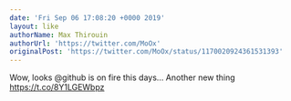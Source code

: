 ```yaml
---
date: 'Fri Sep 06 17:08:20 +0000 2019'
layout: like
authorName: Max Thirouin
authorUrl: 'https://twitter.com/MoOx'
originalPost: 'https://twitter.com/MoOx/status/1170020924361531393'
---
```

Wow, looks @github is on fire this days… Another new thing https://t.co/8Y1LGEWbpz